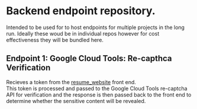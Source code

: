 # Backend endpoint repository.  
Intended to be used for to host endpoints for multiple projects in the long run. Ideally these woud be in individual repos however for cost effectiveness they will be bundled here.  

## Endpoint 1: Google Cloud Tools: Re-capthca Verification
Recieves a token from the [resume_website](https://github.com/ryanlacey20/resume_website) front end.  
This token is processed and passed to the Google Cloud Tools re-captcha API for verification and the response is then passed back to the front end to determine whether the sensitive content will be revealed.
